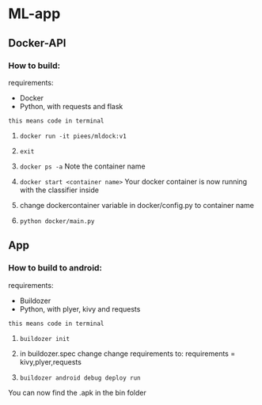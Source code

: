 # ML-app

## Docker-API

### How to build:
requirements:
* Docker
* Python, with requests and flask

`this means code in terminal`

1. `docker run -it piees/mldock:v1`

2. `exit`

3. `docker ps -a` Note the container name

4. `docker start <container name>`
Your docker container is now running with the classifier inside

5. change dockercontainer variable in docker/config.py to container name

6. `python docker/main.py`


## App

### How to build to android:
requirements:
* Buildozer
* Python, with plyer, kivy and requests

`this means code in terminal`

1. `buildozer init`

2. in buildozer.spec change change requirements to: requirements = kivy,plyer,requests

3. `buildozer android debug deploy run`

You can now find the .apk in the bin folder
